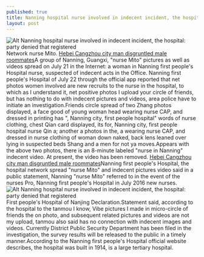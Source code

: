 ```yaml
---
published: true
title: Nanning hospital nurse involved in indecent incident, the hospital: party denied that registered
layout: post
---
```

![Alt Nanning hospital nurse involved in indecent incident, the hospital: party denied that registered](https://c1.staticflickr.com/9/8367/27855423953_47cfec1020_z.jpg)Network nurse Mito. [Hebei Cangzhou city man disgruntled male roommates](http://eastnews.tumblr.com/post/146493636931/hebei-cangzhou-city-man-disgruntled-male-roommates)A group of Nanning, Guangxi, \"nurse Mito\" pictures as well as videos spread on July 21 in the Internet: a woman in Nanning first people\'s Hospital nurse, suspected of indecent acts in the Office. Nanning first people\'s Hospital of July 22 through the official app reported that net photos women involved are new recruits to the nurse in the hospital, to which as I understand it, net positive photos I upload your circle of friends, but has nothing to do with indecent pictures and videos, area police have to initiate an investigation.Friends circle spread of two Zhang photos displayed, a face good of young woman head wearing nurse CAP, and dressed in printing has \", Nanning city, first people hospital\" words of nurse clothing, chest Qian card displayed, its for, Nanning city, first people hospital nurse Qin a; another a photos in the, a wearing nurse CAP, and dressed in nurse clothing of woman down naked, back lens leaned over lying in suspected beds Shang and a men for not ya moves.Appears with the above two photos, there is an 8-minute labeled \"nurse in Nanning\" indecent video. At present, the video has been removed. [Hebei Cangzhou city man disgruntled male roommates](http://eastnews.tumblr.com/post/146493636931/hebei-cangzhou-city-man-disgruntled-male-roommates)Nanning first people\'s Hospital, the hospital network spread \"nurse Mito\" and indecent pictures video said in a public statement, Nanning \"nurse Mito\" referred to in the event of the nurses Pro, Nanning first people\'s Hospital in July 2016 new nurses.![Alt Nanning hospital nurse involved in indecent incident, the hospital: party denied that registered](https://c1.staticflickr.com/9/8163/28439058776_f7a6a3be48_z.jpg)First people\'s Hospital of Nanjing Declaration.Statement said, according to the hospital to the tanmou I know, Vibe pictures I made in micro-circle of friends the on photo, and subsequent related pictures and videos are not my upload, tanmou also said has no connection with indecent images and videos. Currently District Public Security Department has been filed in the investigation, the survey results will be released to the public in a timely manner.According to the Nanning first people\'s Hospital official website describes, the hospital was built in 1914, is a large tertiary hospital.
